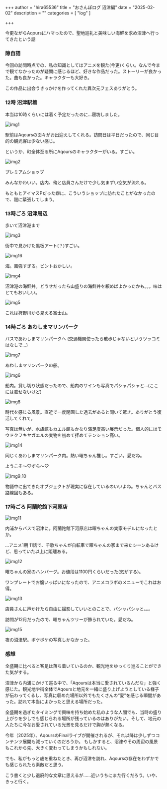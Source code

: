 +++
author = "hira65536"
title = "おさんぽログ 沼津編"
date = "2025-02-02"
description = ""
categories = [
    "log"
]

+++

今更ながらAqoursにハマったので、聖地巡礼と美味しい海鮮を求め沼津へ行ってきたという話

<!--more-->

### 隙自語

今回の訪問時点での、私の知識としてはアニメを観た(今更)くらい。なんで今まで観てなかったのが疑問に感じるほど、好きな作品だった。ストーリーが良かった。曲も良かった。キャラクターも大好き。

この作品に出会うきっかけを作ってくれた異次元フェスありがとう。

### 12時 沼津駅着

本当は10時くらいには着く予定だったのに...寝坊しました。

![img1](img1.png)

駅前はAqoursの面々がお出迎えしてくれる。訪問日は平日だったので、同じ目的の観光客は少ない感じ。

というか、町全体至る所にAqoursのキャラクターがいる。すごい。


![img2](img2.jpg)

プレミアムショップ

みんなかわいい。店内、俺と店員さんだけで少し気まずい空気が流れる。

もともとアイマスPだった癖に、こういうショップに訪れたことがなかったので、謎に緊張してしまう。


### 13時ごろ 沼津周辺

歩いて沼津港まで

![img3](img3.jpg)

街中で見かけた黒板アート(？)すごい。

![img16](img16.jpg)

海。風強すぎる。ピントおかしい。



![img4](img4.jpg)

沼津港の海鮮丼。どうせだったら山盛りの海鮮丼を頼めばよかったかも。。。味はとてもおいしい。



![img5](img5.jpg)

これは狩野川から見える富士山。



### 14時ごろ あわしまマリンパーク

バスであわしまマリンパークへ (交通機関使ったら散歩じゃないというツッコミはなしで...)

![img7](img7.jpg)

あわしまマリンパークの船。



![img6](img6.jpg)

船内。貸し切り状態だったので、船内のサインも写真でパシャパシャと...(ここには載せないけど)



![img8](img8.jpg)

時代を感じる風景。直近で一度閉園した過去があると聞いて驚き。ありがとう復活してくれて。

写真は無いが、水族館もカエル館もかなり満足度高い展示だった。個人的にはモウドクフキヤガエルの実物を初めて拝めてテンション高い。



![img14](img14.jpg)

同じくあわしまマリンパーク内。熱い曜ちゃん推し。すごい。愛だね。

ようこそ～♡ずら～♡



![img9_10](img9_10.jpg)

物語中に出てきたオブジェクトが現実に存在しているのいいよね。ちゃんとバス路線図もある。



### 17時ごろ  阿蘭陀館下河原店

![img11](img11.jpg)

内浦からバスで沼津に。阿蘭陀館下河原店は曜ちゃんの実家モデルになったとか。

...アニメ1期 11話で、千歌ちゃんが自転車で曜ちゃんの家まで来たシーンあるけど、思っていた以上に距離ある。



![img12](img12.jpg)

曜ちゃんの家のハンバーグ。お値段は1100円くらいだった(気がする)。

ワンプレートでお腹いっぱいになったので、アニメコラボのメニューでこれはお得。



![img13](img13.jpg)

店員さんに声かけたら自由に撮影していいとのことで、パシャパシャと。。。

訪問が12月だったので、曜ちゃんツリーが飾られていた。愛だね。



![img15](img15.jpg)

夜の沼津駅。ボケボケの写真しかなかった。



### 感想

全盛期に比べると客足は落ち着いているのか、観光地をゆっくり巡ることができた気がする。

沼津から内浦にかけて巡る中で、「Aqoursは本当に愛されているんだな」と強く感じた。観光地や街全体でAqoursと地元を一緒に盛り上げようとしている様子が伝わってくるし、写真に収めた場所以外でもたくさんの“愛”を感じる瞬間があった。訪れて本当によかったと思える場所だった。

全盛期を過ぎたタイミングで興味を持ち始めた私のような人間でも、当時の盛り上がりを少しでも感じられる場所が残っているのはありがたい。そして、地元の人たちに今なお愛されている光景を見るだけで胸が熱くなる。

今年（2025年）、AqoursのFinalライブが開催されるが、それ以降は少しずつコンテンツ展開も減っていくのだろうか。
もしかすると、沼津やその周辺の風景もこれから先、大きく変わってしまうかもしれない。

でも、私がもっと歳を重ねたとき、再び沼津を訪れ、Aqoursの存在をわずかでも感じられたら素敵だと思う。

こう書くと少し退廃的な文章に思えるが……近いうちにまた行くだろう。いや、きっと行く。